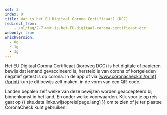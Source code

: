 ```yaml
---
set: 3
index: 0
title: Wat is het EU Digitaal Corona Certificaat? (DCC)
redirect_from:
    - /nl/faq/2-7-wat-is-het-EU-digitaal-corona-certificaat-dcc
webonly: true
whichversion:
  - 0g
  - 1g
  - 3g
---
```

Het EU Digitaal Corona Certificaat (kortweg DCC) is het digitale of papieren bewijs dat iemand gevaccineerd is, hersteld is van corona of kortgeleden negatief getest is op corona. In de app of via [www.coronacheck.nl/print](/print) kun je dit bewijs zelf maken, in de vorm van een QR-code.

Landen bepalen zelf welke van deze bewijzen worden geaccepteerd bij binnenkomst in het land. En onder welke voorwaarden. Kijk voor je op reis gaat op {{ site.data.links.wijsopreis[page.lang] }} om te zien of je ter plaatse CoronaCheck kunt gebruiken.
